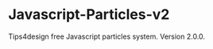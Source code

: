 Javascript-Particles-v2
=======================

Tips4design free Javascript particles system. Version 2.0.0.